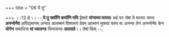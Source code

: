 +++
title = "06 ये तु"

+++
।।12.6।। --,**ये तु सर्वाणि कर्माणि मयि** ईश्वरे **संन्यस्य मत्पराः**
अहं परः येषां ते मत्पराः सन्तः **अनन्येनैव** अविद्यमानम् अन्यत् आलम्बनं
विश्वरूपं देवम् आत्मानं मुक्त्वा यस्य सः अनन्यः तेन अनन्येनैव केन
**योगेन** समाधिना **मां ध्यायन्तः** चिन्तयन्तः **उपासते**।। तेषां किम्
--,
